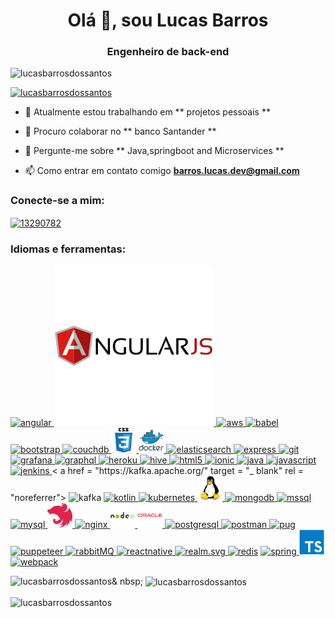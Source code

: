 <h1 align = "center"> Olá 👋, sou Lucas Barros </h1>
<h3 align = "center"> Engenheiro de back-end </h3>

<p align = "left"> <img src = "https: / /komarev.com/ghpvc/?username=lucasbarrosdossantos&label=Profile%20views&color=0e75b6&style=flat "alt =" lucasbarrosdossantos "/> </p>

<p align =" left "> <a href =" https: // github. com / ryo-ma / github-profile-trophy "> <img src =" https://github-profile-trophy.vercel.app/?username=lucasbarrosdossantos "alt =" lucasbarrosdossantos "/> </a> </ p>

- 🔭 Atualmente estou trabalhando em ** projetos pessoais **

- 👯 Procuro colaborar no ** banco Santander **

- 💬 Pergunte-me sobre ** Java,springboot and Microservices **

- 📫 Como entrar em contato comigo **barros.lucas.dev@gmail.com**

<h3 align = "left"> Conecte-se a mim: </h3>
<p align = "left">
<a href="https://stackoverflow.com/users/13290782" target="blank"> <img align = "center" src = "https://raw.githubusercontent.com/rahuldkjain/github-profile-readme -generator / master / src / images / icons / Social / stack-overflow.svg "alt =" 13290782 "height =" 30 "width =" 40 "/> </a>
</p>

<h3 align =" left "> Idiomas e ferramentas: </h3>
<p align = "left"> <a href="https://angular.io" target="_blank" rel="noreferrer"> <img src = "https://angular.io/assets/images/logos /angular/angular.svg "alt =" angular "largura =" 40 "height =" 40 "/> </a> <a href =" https://angular.io "target =" _ blank "rel =" noreferrer "> <img src =" https://raw.githubusercontent.com/devicons/devicon/master/icons/angularjs/angularjs-original-wordmark.svg "alt =" angularjs "largura =" 40 "altura =" 40 " /> </a> <a href="https://aws.amazon.com" target="_blank" rel="noreferrer"> <img src = "https: //raw.githubusercontent.com / devicons / devicon / master / icons / amazonwebservices / amazonwebservices-original-wordmark.svg "alt =" aws "width =" 40 "height =" 40 "/> </a> <a href =" https: // babeljs.io/ "target =" _ blank "rel =" noreferrer "> <img src =" https://www.vectorlogo.zone/logos/babeljs/babeljs-icon.svg "alt =" babel "width =" 40 "height =" 40 "/> </a> <a href="https://getbootstrap.com" target="_blank" rel="noreferrer"> <img src =" https://raw.githubusercontent.com /devicons/devicon/master/icons/bootstrap/bootstrap-plain-wordmark.svg "alt =" bootstrap "width =" 40 "height =" 40 "/> </a> <a href = "https://couchdb.apache.org/" target = "_ blank" rel = "noreferrer"> <img src = "https://raw.githubusercontent.com/devicons/devicon/0d6c64dbbf311879f7d563bfc3ccf559f9ed111c/icons/couchdb /couchdb-original.svg "alt =" couchdb "width =" 40 "height =" 40 "/> </a> <a href =" https://www.w3schools.com/css/ "target =" _ em branco "rel =" noreferrer "> <img src =" https://raw.githubusercontent.com/devicons/devicon/master/icons/css3/css3-original-wordmark.svg "alt =" css3 "width =" 40 " height = "40" /> </a> <a href="https://www.docker.com/" target="_blank" rel="noreferrer"> <img src = "https://raw.githubusercontent.com/devicons/devicon/master/icons/docker/docker-original-wordmark.svg "alt =" docker "width =" 40 "height =" 40 "/> </a> <a href = "https://www.elastic.co" target = "_ blank" rel = "noreferrer"> <img src = "https://www.vectorlogo.zone/logos/elastic/elastic-icon.svg" alt = "elasticsearch" width = "40" height = "40" /> </a> <a href="https://expressjs.com" target="_blank" rel="noreferrer"> <img src = "https: //raw.githubusercontent.com/devicons/devicon/master/icons/express/express-original-wordmark.svg "alt =" express "width =" 40 "height =" 40 "/> </a><a href="https://git-scm.com/" target="_blank" rel="noreferrer"> <img src = "https://www.vectorlogo.zone/logos/git-scm/git- scm-icon.svg "alt =" git "width =" 40 "height =" 40 "/> </a> <a href =" https://grafana.com "target =" _ blank "rel =" noreferrer " > <img src = "https://www.vectorlogo.zone/logos/grafana/grafana-icon.svg" alt = "grafana" width = "40" height = "40" /> </a> <a href = "https://graphql.org" target = "_ blank" rel = "noreferrer"> <img src = "https://www.vectorlogo.zone/logos/graphql/graphql-icon.svg" alt = "graphql "largura =" 40 "height = "40" /> </a> <a href="https://heroku.com" target="_blank" rel="noreferrer"> <img src = "https://www.vectorlogo.zone/ logos / heroku / heroku-icon.svg "alt =" heroku "width =" 40 "height =" 40 "/> </a> <a href =" https://hive.apache.org/ "target =" _blank "rel =" noreferrer "> <img src =" https://www.vectorlogo.zone/logos/apache_hive/apache_hive-icon.svg "alt =" hive "width =" 40 "height =" 40 "/> </a> <a href="https://www.w3.org/html/" target="_blank" rel="noreferrer"> <img src = "https: //raw.githubusercontent.com / devicons / devicon / master / icons / html5 / html5-original-wordmark.svg "alt =" html5 "width =" 40 "height =" 40 "/> </a> <a href =" https: // ionicframework.com "target =" _ blank "rel =" noreferrer "> <img src =" https://upload.wikimedia.org/wikipedia/commons/d/d1/Ionic_Logo.svg "alt =" ionic "width =" 40 "height =" 40 "/> </a> <a href="https://www.java.com" target="_blank" rel="noreferrer"> <img src =" https: // raw. githubusercontent.com/devicons/devicon/master/icons/java/java-original.svg "alt =" java "width =" 40 "height =" 40 "/> </a> <a href =" https: // desenvolvedor.mozilla.org/en-US/docs/Web/JavaScript "target =" _ blank "rel =" noreferrer "> <img src =" https://raw.githubusercontent.com/devicons/devicon/master/icons/javascript/ javascript-original.svg "alt =" javascript "width =" 40 "height =" 40 "/> </a> <a href =" https://www.jenkins.io "target =" _ blank "rel =" noreferrer "> <img src =" https://www.vectorlogo.zone/logos/jenkins/jenkins-icon.svg "alt =" jenkins "width =" 40 "height =" 40 "/> </a> < a href = "https://kafka.apache.org/" target = "_ blank" rel = "noreferrer"> <img src = "https://www.vectorlogo.zone/logos/apache_kafka/apache_kafka-icon.svg "alt = "kafka" width = "40" height = "40" /> </a> <a href="https://kotlinlang.org" target="_blank" rel="noreferrer"> <img src = " https://www.vectorlogo.zone/logos/kotlinlang/kotlinlang-icon.svg "alt =" kotlin "width =" 40 "height =" 40 "/> </a> <a href =" https: // kubernetes.io "target =" _ blank "rel =" noreferrer "> <img src =" https://www.vectorlogo.zone/logos/kubernetes/kubernetes-icon.svg "alt =" kubernetes "width =" 40 " height = "40" /> </a> <a href="https://www.linux.org/" target="_blank" rel="noreferrer"> <img src = "https://raw.githubusercontent.com/devicons/devicon/master/icons/linux/linux-original.svg" alt = "linux" width = "40" height = "40" /> </ a > <a href="https://www.mongodb.com/" target="_blank" rel="noreferrer"> <img src = "https://raw.githubusercontent.com/devicons/devicon/master/icons /mongodb/mongodb-original-wordmark.svg "alt =" mongodb "width =" 40 "height =" 40 "/> </a> <a href =" https://www.microsoft.com/en-us / sql-server "target =" _ blank "rel =" noreferrer "> <img src =" https://www.svgrepo.com/show/303229/microsoft-sql-server-logo.svg "alt =" mssql " largura = "40" altura = "40" /></a> <a href="https://www.mysql.com/" target="_blank" rel="noreferrer"> <img src = "https://raw.githubusercontent.com/devicons/devicon/ master / icons / mysql / mysql-original-wordmark.svg "alt =" mysql "width =" 40 "height =" 40 "/> </a> <a href =" https://nestjs.com/ "target = "_ blank" rel = "noreferrer"> <img src = "https://raw.githubusercontent.com/devicons/devicon/master/icons/nestjs/nestjs-plain.svg" alt = "nestjs" width = "40 "height =" 40 "/> </a> <a href="https://www.nginx.com" target="_blank" rel="noreferrer"> <img src =" https: // raw.githubusercontent.com/devicons/devicon/master/icons/nginx/nginx-original.svg "alt =" nginx "width =" 40 "height =" 40 "/> </a> <a href =" https: // nodejs.org "target =" _ blank "rel =" noreferrer "> <img src =" https://raw.githubusercontent.com/devicons/devicon/master/icons/nodejs/nodejs-original-wordmark.svg "alt = "nodejs" width = "40" height = "40" /> </a> <a href="https://www.oracle.com/" target="_blank" rel="noreferrer"> <img src = "https://raw.githubusercontent.com/devicons/devicon/master/icons/oracle/oracle-original.svg" alt = "oracle" width = "40" height = "40" /> </a><a href="https://www.postgresql.org" target="_blank" rel="noreferrer"> <img src = "https://raw.githubusercontent.com/devicons/devicon/master/icons/postgresql /postgresql-original-wordmark.svg "alt =" postgresql "width =" 40 "height =" 40 "/> </a> <a href =" https://postman.com "target =" _ blank "rel = "noreferrer"> <img src = "https://www.vectorlogo.zone/logos/getpostman/getpostman-icon.svg" alt = "postman" width = "40" height = "40" /> </a> <a href="https://pugjs.org" target="_blank" rel="noreferrer"> <img src = "https://cdn.worldvectorlogo.com/logos/pug.svg "alt =" pug "width =" 40 "height =" 40 "/> </a> <a href =" https://github.com/puppeteer/puppeteer "target =" _ blank "rel =" noreferrer " > <img src = "https://www.vectorlogo.zone/logos/pptrdev/pptrdev-official.svg" alt = "puppeteer" width = "40" height = "40" /> </a> <a href = "https://www.rabbitmq.com" target = "_ blank" rel = "noreferrer"> <img src = "https://www.vectorlogo.zone/logos/rabbitmq/rabbitmq-icon.svg" alt = "rabbitMQ" width = "40" height = "40" /> </a> <a href="https://reactnative.dev/" target="_blank" rel="noreferrer"><img src = "https://reactnative.dev/img/header_logo.svg" alt = "reactnative" width = "40" height = "40" /> </a> <a href = "https: // reino .io / "target =" _ blank "rel =" noreferrer "> <img src =" https://raw.githubusercontent.com/bestofjs/bestofjs-webui/8665e8c267a0215f3159df28b33c365198101df5/public/logos/realm.svg "alt =" realm.svg "alt =" "width =" 40 "height =" 40 "/> </a> <a href="https://redis.io" target="_blank" rel="noreferrer"> <img src =" https: // raw.githubusercontent.com/devicons/devicon/master/icons/redis/redis-original-wordmark.svg "alt =" redis "largura =" 40 "altura =" 40 "/></a> <a href="https://spring.io/" target="_blank" rel="noreferrer"> <img src = "https://www.vectorlogo.zone/logos/springio/springio- icon.svg "alt =" spring "width =" 40 "height =" 40 "/> </a> <a href =" https://www.typescriptlang.org/ "target =" _ blank "rel =" noreferrer "> <img src =" https://raw.githubusercontent.com/devicons/devicon/master/icons/typescript/typescript-original.svg "alt =" typescript "width =" 40 "height =" 40 "/> </a> <a href="https://webpack.js.org" target="_blank" rel="noreferrer"> <img src = "https: //raw.githubusercontent.com / devicons / devicon / d00d0969292a6569d45b06d3f350f463a0107b0d / icons / webpack / webpack-original-wordmark.svg "alt =" webpack "largura =" 40 "altura =" 40 "/> </a> </p>

<p> <img align = "left" src = "https://github-readme-stats.vercel.app/api/top-langs?username=lucasbarrosdossantos&show_icons=true&locale=en&layout=compact" alt = "lucasbarrosdossantos" /> </p>

<p> & nbsp; <img align = "center" src = "https://github-readme-stats.vercel.app/api?username=lucasbarrosdossantos&show_icons=true&locale=en" alt = "lucasbarrosdossantos" /> </p>

<p> <img align = "center" src = "https://github-readme-streak-stats.herokuapp.com/?user=lucasbarrosdossantos&" alt = "lucasbarrosdossantos" /> </p>
